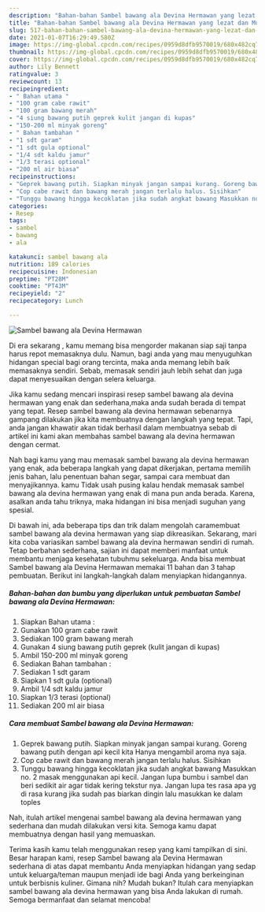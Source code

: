 ```yaml
---
description: "Bahan-bahan Sambel bawang ala Devina Hermawan yang lezat dan Mudah Dibuat"
title: "Bahan-bahan Sambel bawang ala Devina Hermawan yang lezat dan Mudah Dibuat"
slug: 517-bahan-bahan-sambel-bawang-ala-devina-hermawan-yang-lezat-dan-mudah-dibuat
date: 2021-01-07T16:29:49.580Z
image: https://img-global.cpcdn.com/recipes/0959d8dfb9570019/680x482cq70/sambel-bawang-ala-devina-hermawan-foto-resep-utama.jpg
thumbnail: https://img-global.cpcdn.com/recipes/0959d8dfb9570019/680x482cq70/sambel-bawang-ala-devina-hermawan-foto-resep-utama.jpg
cover: https://img-global.cpcdn.com/recipes/0959d8dfb9570019/680x482cq70/sambel-bawang-ala-devina-hermawan-foto-resep-utama.jpg
author: Lily Bennett
ratingvalue: 3
reviewcount: 13
recipeingredient:
- " Bahan utama "
- "100 gram cabe rawit"
- "100 gram bawang merah"
- "4 siung bawang putih geprek kulit jangan di kupas"
- "150-200 ml minyak goreng"
- " Bahan tambahan "
- "1 sdt garam"
- "1 sdt gula optional"
- "1/4 sdt kaldu jamur"
- "1/3 terasi optional"
- "200 ml air biasa"
recipeinstructions:
- "Geprek bawang putih. Siapkan minyak jangan sampai kurang. Goreng bawang putih dengan api kecil kita Hanya mengambil aroma nya saja."
- "Cop cabe rawit dan bawang merah jangan terlalu halus. Sisihkan"
- "Tunggu bawang hingga kecoklatan jika sudah angkat bawang Masukkan no. 2 masak menggunakan api kecil. Jangan lupa bumbu i sambel dan beri sedikit air agar tidak kering tekstur nya. Jangan lupa tes rasa apa yg di rasa kurang jika sudah pas biarkan dingin lalu masukkan ke dalam toples"
categories:
- Resep
tags:
- sambel
- bawang
- ala

katakunci: sambel bawang ala 
nutrition: 189 calories
recipecuisine: Indonesian
preptime: "PT28M"
cooktime: "PT43M"
recipeyield: "2"
recipecategory: Lunch

---
```



![Sambel bawang ala Devina Hermawan](https://img-global.cpcdn.com/recipes/0959d8dfb9570019/680x482cq70/sambel-bawang-ala-devina-hermawan-foto-resep-utama.jpg)

Di era  sekarang , kamu memang bisa mengorder makanan siap saji tanpa harus repot memasaknya dulu. Namun, bagi anda yang mau menyuguhkan hidangan special bagi orang tercinta, maka anda memang lebih baik memasaknya sendiri. Sebab, memasak sendiri jauh lebih sehat dan juga dapat menyesuaikan dengan selera keluarga.

Jika kamu sedang mencari inspirasi resep sambel bawang ala devina hermawan yang enak dan sederhana,maka anda sudah berada di tempat yang tepat. Resep sambel bawang ala devina hermawan  sebenarnya gampang dilakukan jika kita membuatnya dengan langkah yang tepat. Tapi, anda jangan khawatir akan tidak berhasil dalam membuatnya 
sebab di artikel ini kami akan membahas sambel bawang ala devina hermawan dengan cermat.  



Nah bagi kamu yang mau memasak sambel bawang ala devina hermawan yang enak, ada beberapa langkah yang dapat dikerjakan, pertama memilih jenis bahan, lalu penentuan bahan segar, sampai cara membuat dan menyajikannya. kamu Tidak usah pusing kalau hendak memasak sambel bawang ala devina hermawan yang enak di mana pun anda berada. Karena, asalkan anda  tahu triknya, maka hidangan ini bisa menjadi suguhan yang spesial.

Di bawah ini, ada beberapa tips dan trik dalam mengolah caramembuat sambel bawang ala devina hermawan yang siap dikreasikan. Sekarang, mari kita coba variasikan sambel bawang ala devina hermawan sendiri di rumah. Tetap berbahan sederhana, sajian ini dapat memberi manfaat untuk membantu menjaga kesehatan tubuhmu sekeluarga. Anda bisa membuat Sambel bawang ala Devina Hermawan memakai 11 bahan dan 3 tahap pembuatan. Berikut ini langkah-langkah dalam menyiapkan hidangannya.

<!--inarticleads1-->

##### Bahan-bahan dan bumbu yang diperlukan untuk pembuatan Sambel bawang ala Devina Hermawan:

1. Siapkan  Bahan utama :
1. Gunakan 100 gram cabe rawit
1. Sediakan 100 gram bawang merah
1. Gunakan 4 siung bawang putih geprek (kulit jangan di kupas)
1. Ambil 150-200 ml minyak goreng
1. Sediakan  Bahan tambahan :
1. Sediakan 1 sdt garam
1. Siapkan 1 sdt gula (optional)
1. Ambil 1/4 sdt kaldu jamur
1. Siapkan 1/3 terasi (optional)
1. Sediakan 200 ml air biasa




<!--inarticleads2-->

##### Cara membuat Sambel bawang ala Devina Hermawan:

1. Geprek bawang putih. Siapkan minyak jangan sampai kurang. Goreng bawang putih dengan api kecil kita Hanya mengambil aroma nya saja.
1. Cop cabe rawit dan bawang merah jangan terlalu halus. Sisihkan
1. Tunggu bawang hingga kecoklatan jika sudah angkat bawang Masukkan no. 2 masak menggunakan api kecil. Jangan lupa bumbu i sambel dan beri sedikit air agar tidak kering tekstur nya. Jangan lupa tes rasa apa yg di rasa kurang jika sudah pas biarkan dingin lalu masukkan ke dalam toples




Nah, itulah artikel mengenai  sambel bawang ala devina hermawan  yang sederhana dan mudah dilakukan versi kita. Semoga kamu dapat membuatnya dengan hasil yang memuaskan. 

Terima kasih kamu telah menggunakan resep yang kami tampilkan di sini. Besar harapan kami, resep  Sambel bawang ala Devina Hermawan sederhana di atas dapat membantu Anda menyiapkan hidangan yang sedap untuk keluarga/teman maupun menjadi ide bagi Anda yang berkeinginan untuk berbisnis kuliner. Gimana nih? Mudah bukan? Itulah cara menyiapkan sambel bawang ala devina hermawan yang bisa Anda lakukan di rumah. Semoga bermanfaat dan selamat mencoba!


